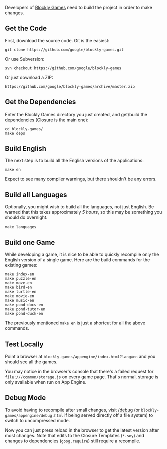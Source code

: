 Developers of [Blockly Games](https://blockly-games.appspot.com/) need to build
the project in order to make changes.

## Get the Code

First, download the source code.  Git is the easiest:

    git clone https://github.com/google/blockly-games.git

Or use Subversion:

    svn checkout https://github.com/google/blockly-games

Or just download a ZIP:

    https://github.com/google/blockly-games/archive/master.zip

## Get the Dependencies

Enter the Blockly Games directory you just created, and get/build
the dependencies (Closure is the main one):

    cd blockly-games/
    make deps

## Build English

The next step is to build all the English versions of the applications:

    make en

Expect to see many compiler warnings, but there shouldn't be any errors.

## Build all Languages

Optionally, you might wish to build all the languages, not just English. Be
warned that this takes approximately *5 hours*, so this may be something you
should do overnight.

    make languages

## Build one Game

While developing a game, it is nice to be able to quickly recompile only the
English version of a single game. Here are the build commands for the existing
games:

    make index-en
    make puzzle-en
    make maze-en
    make bird-en
    make turtle-en
    make movie-en
    make music-en
    make pond-docs-en
    make pond-tutor-en
    make pond-duck-en

The previously mentioned `make en` is just a shortcut for all the above commands.

## Test Locally

Point a browser at `blockly-games/appengine/index.html?lang=en` and you should
see all the games.

You may notice in the browser's console that there's a failed request for
`file:///common/storage.js` on every game page.  That's normal, storage is only
available when run on App Engine.

## Debug Mode

To avoid having to recompile after small changes, visit
[/debug](https://blockly-games.appspot.com/debug)
(or `blockly-games/appengine/debug.html` if being served directly off a file system)
to switch to uncompressed mode.

Now you can just press reload in the browser to get the
latest version after most changes. Note that edits to the Closure Templates
(`*.soy`) and changes to dependencies (`goog.require`) still require a
recompile.